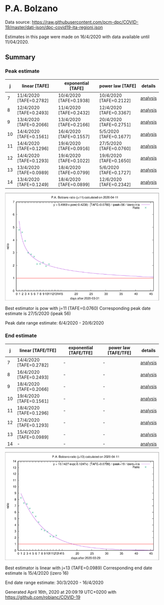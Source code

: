 # P.A. Bolzano


Data source: https://raw.githubusercontent.com/pcm-dpc/COVID-19/master/dati-json/dpc-covid19-ita-regioni.json

Estimates in this page were made on 16/4/2020 with data available until 11/04/2020.


## Summary 

### Peak estimate 
|j|linear [TAFE]|exponential [TAFE]|power law [TAFE]|details|
|---|----|-----------|---------|-------|
|7|11/4/2020 [TAFE=0.2782]|10/4/2020 [TAFE=0.1938]|10/4/2020 [TAFE=0.2122]|[analysis](COVID-19_p.a._bolzano_j7_2020-04-11.md)|
|8|12/4/2020 [TAFE=0.2493]|11/4/2020 [TAFE=0.2432]|12/4/2020 [TAFE=0.3367]|[analysis](COVID-19_p.a._bolzano_j8_2020-04-11.md)|
|9|13/4/2020 [TAFE=0.2066]|13/4/2020 [TAFE=0.2166]|20/4/2020 [TAFE=0.2751]|[analysis](COVID-19_p.a._bolzano_j9_2020-04-11.md)|
|10|14/4/2020 [TAFE=0.1561]|16/4/2020 [TAFE=0.1557]|5/5/2020 [TAFE=0.1677]|[analysis](COVID-19_p.a._bolzano_j10_2020-04-11.md)|
|11|14/4/2020 [TAFE=0.1296]|19/4/2020 [TAFE=0.0916]|27/5/2020 [TAFE=0.0760]|[analysis](COVID-19_p.a._bolzano_j11_2020-04-11.md)|
|12|14/4/2020 [TAFE=0.1293]|19/4/2020 [TAFE=0.1022]|19/6/2020 [TAFE=0.1650]|[analysis](COVID-19_p.a._bolzano_j12_2020-04-11.md)|
|13|13/4/2020 [TAFE=0.0989]|18/4/2020 [TAFE=0.0799]|5/6/2020 [TAFE=0.1727]|[analysis](COVID-19_p.a._bolzano_j13_2020-04-11.md)|
|14|13/4/2020 [TAFE=0.1249]|18/4/2020 [TAFE=0.0899]|12/6/2020 [TAFE=0.2342]|[analysis](COVID-19_p.a._bolzano_j14_2020-04-11.md)|

![best peak estimate](COVID-19_p.a._bolzano_j11_2020-04-11.png)

Best estimator is pow with j=11 (TAFE=0.0760)
Corresponding peak date estimate is 27/5/2020 (ipeak 56)


Peak date range estimate: 6/4/2020 - 20/6/2020

### End estimate 
|j|linear [TAFE/TFE]|exponential [TAFE/TFE]|power law [TAFE/TFE]|details|
|---|----|-----------|---------|-------|
|7|14/4/2020 [TAFE=0.2782]|-|-|[analysis](COVID-19_p.a._bolzano_j7_2020-04-11.md)|
|8|16/4/2020 [TAFE=0.2493]|-|-|[analysis](COVID-19_p.a._bolzano_j8_2020-04-11.md)|
|9|18/4/2020 [TAFE=0.2066]|-|-|[analysis](COVID-19_p.a._bolzano_j9_2020-04-11.md)|
|10|19/4/2020 [TAFE=0.1561]|-|-|[analysis](COVID-19_p.a._bolzano_j10_2020-04-11.md)|
|11|18/4/2020 [TAFE=0.1296]|-|-|[analysis](COVID-19_p.a._bolzano_j11_2020-04-11.md)|
|12|17/4/2020 [TAFE=0.1293]|-|-|[analysis](COVID-19_p.a._bolzano_j12_2020-04-11.md)|
|13|15/4/2020 [TAFE=0.0989]|-|-|[analysis](COVID-19_p.a._bolzano_j13_2020-04-11.md)|
|14|-|-|-|[analysis](COVID-19_p.a._bolzano_j14_2020-04-11.md)|

![best zero estimate](COVID-19_p.a._bolzano_j13_2020-04-11.png)

Best estimator is linear with j=13 (TAFE=0.0989)
Corresponding end date estimate is 15/4/2020 (izero 16)


End date range estimate: 30/3/2020 - 16/4/2020

Generated April 16th, 2020 at 20:09:19 UTC+0200 with https://github.com/robianc/COVID-19
